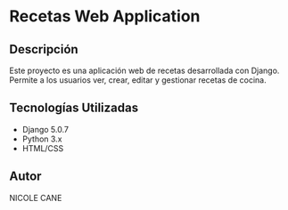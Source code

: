 # Recetas Web Application

## Descripción
Este proyecto es una aplicación web de recetas desarrollada con Django. Permite a los usuarios ver, crear, editar y gestionar recetas de cocina.

## Tecnologías Utilizadas
- Django 5.0.7
- Python 3.x
- HTML/CSS


## Autor

NICOLE CANE
  
